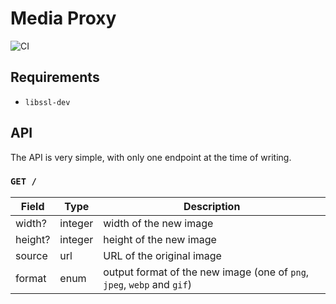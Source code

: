# Media Proxy

![CI](https://github.com/ThePicoNerd/MediaProxy/workflows/CI/badge.svg)

## Requirements

- `libssl-dev`

## API

The API is very simple, with only one endpoint at the time of writing.

### `GET /`

| Field   | Type    | Description                                                             |
| ------- | ------- | ----------------------------------------------------------------------- |
| width?  | integer | width of the new image                                                  |
| height? | integer | height of the new image                                                 |
| source  | url     | URL of the original image                                               |
| format  | enum    | output format of the new image (one of `png`, `jpeg`, `webp` and `gif`) |
